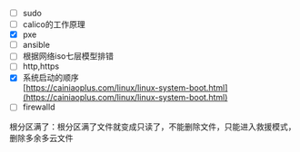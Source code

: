 - [ ] sudo
- [ ] calico的工作原理
- [x] pxe
- [ ] ansible
- [ ] 根据网络iso七层模型排错
- [ ] http,https
- [x] 系统启动的顺序  
[https://cainiaoplus.com/linux/linux-system-boot.html](https://cainiaoplus.com/linux/linux-system-boot.html)
- [ ] firewalld

根分区满了：根分区满了文件就变成只读了，不能删除文件，只能进入救援模式，删除多余多云文件